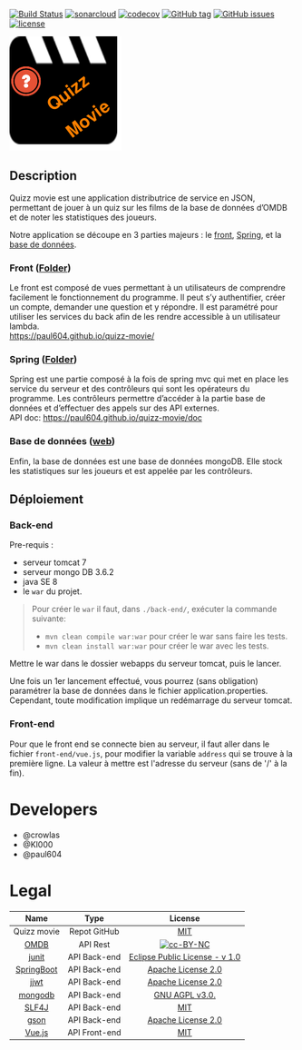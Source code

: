 [![Build Status](https://travis-ci.org/paul604/quizz-movie.svg?branch=master)](https://travis-ci.org/paul604/quizz-movie)
[![sonarcloud](https://sonarcloud.io/api/project_badges/measure?project=fr.iut.nantes%3Aquizz-movie&metric=alert_status)](https://sonarcloud.io/dashboard?id=fr.iut.nantes%3Aquizz-movie)
[![codecov](https://codecov.io/gh/paul604/quizz-movie/branch/master/graph/badge.svg)](https://codecov.io/gh/paul604/quizz-movie)
[![GitHub tag](https://img.shields.io/github/tag/paul604/quizz-movie.svg)](https://github.com/paul604/quizz-movie/releases)
[![GitHub issues](https://img.shields.io/github/issues/paul604/quizz-movie.svg)](https://github.com/paul604/quizz-movie/issues)
[![license](https://img.shields.io/github/license/paul604/quizz-movie.svg)](https://github.com/paul604/quizz-movie/blob/master/LICENSE)

![Logo](./ressources/logo-quizz-movie.png)

## Description
Quizz movie est une application distributrice de service en JSON, permettant de
jouer à un quiz sur les films de la base de données d’OMDB et de noter les statistiques des joueurs.

Notre application se découpe en 3 parties majeurs : le [front](#front-folder), [Spring](#spring-folder), et la [base de données](#base-de-données-web).

### Front ([Folder](./front-end/))
Le front est composé de vues permettant à un utilisateurs de comprendre facilement le fonctionnement du programme. Il peut s’y authentifier, créer un compte, demander une question et y répondre. Il est paramétré pour utiliser les services du back afin de les rendre accessible à un utilisateur lambda.   
https://paul604.github.io/quizz-movie/

### Spring ([Folder](./back-end/))
Spring est une partie composé à la fois de spring mvc qui met en place les service du serveur et des contrôleurs qui sont les opérateurs du programme. Les contrôleurs permettre d’accéder à la partie base de données et d’effectuer des appels sur des API externes.   
API doc: https://paul604.github.io/quizz-movie/doc

### Base de données ([web](https://www.mongodb.com))
Enfin, la base de données est une base de données mongoDB. Elle stock les statistiques sur les joueurs et est appelée par les contrôleurs.

## Déploiement

### Back-end
Pre-requis :
   * serveur tomcat 7
   * serveur mongo DB 3.6.2
   * java SE 8
   * le `war` du projet.

> Pour créer le `war` il faut, dans `./back-end/`, exécuter la commande suivante:   
> * `mvn clean compile war:war` pour créer le war sans faire les tests.
> * `mvn clean install war:war` pour créer le war avec les tests.

Mettre le war dans le dossier webapps du serveur tomcat, puis le lancer.

Une fois un 1er lancement effectué, vous pourrez (sans obligation) paramétrer la base de données dans le fichier application.properties. Cependant, toute modification implique un redémarrage du serveur tomcat.

### Front-end
Pour que le front end se connecte bien au serveur, il faut aller dans le fichier `front-end/vue.js`, pour modifier la variable `address` qui se trouve à la première ligne. La valeur à mettre est l'adresse du serveur (sans de '/' à la fin).

# Developers
* @crowlas
* @Kl000
* @paul604


# Legal

| Name | Type | License |
|:---:|:---:|:---:|
| Quizz movie | Repot GitHub | [MIT](https://github.com/paul604/quiz-omdb/blob/master/LICENSE) |
| [OMDB](https://www.omdbapi.com/)| API Rest | [![cc-BY-NC](https://mirrors.creativecommons.org/presskit/buttons/88x31/svg/by-nc.svg)](https://creativecommons.org/licenses/by-nc/4.0/)|
| [junit](https://junit.org/junit4/) | API Back-end | [Eclipse Public License - v 1.0](https://junit.org/junit4/license.html) |
| [SpringBoot](https://projects.spring.io/spring-boot/) | API Back-end | [Apache License 2.0](https://github.com/spring-projects/spring-boot/blob/master/LICENSE.txt) |
| [jjwt](https://github.com/jwtk/jjwt) | API Back-end | [Apache License 2.0](https://github.com/jwtk/jjwt/blob/master/LICENSE) |
| [mongodb](https://www.mongodb.com) | API Back-end | [GNU AGPL v3.0.](http://www.gnu.org/licenses/agpl-3.0.html) |
| [SLF4J](https://www.slf4j.org/) | API Back-end | [MIT](https://www.slf4j.org/license.html) |
| [gson](https://github.com/google/gson) | API Back-end | [Apache License 2.0](https://github.com/google/gson/blob/master/LICENSE) |
| [Vue.js](https://vuejs.org/)| API Front-end | [MIT](https://github.com/vuejs/vue/blob/dev/LICENSE) |
